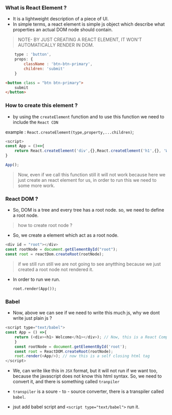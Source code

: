 ### What is React Element ?

* It is a lightweight description of a piece of UI.
* In simple terms, a react element is simple js object which describe what properties an actual DOM node should contain.

>NOTE- BY JUST CREATING A REACT ELEMENT, IT WON'T AUTOMATICALLY RENDER IN DOM.

```javascript
    type : 'button',
    props: {
        className : 'btn-btn-primary',
        children: 'submit'
    }
```
<!-- this is an example of a react element which look like as an JavaScript object -->

```html
<button class = "btn btn-primary">
    submit
</button>
```
<!-- The above React element is equavalent to this above html code -->


### How to create this element ?

* by using the `createElement` function and to use this function we need  to include the `React CDN`

example : `React.createElement(type,property,...children)`;

<!-- Let's see this in action  -->

```js
<script>
const App = ()=>{
    return React.createElement('div',{},React.createElement('h1',{}, 'Welcome to react')) // it will not automatically render in the DOM.
}

App();
```
> Now, even if we call this function still it will not work because here we just create an react element for us, in order to run this we need to some more work.


###  React DOM ?

* So, DOM is a tree and every tree has a root node. so, we need to define a root node.

>how to create root node ?
* So, we create a element which act as a root node.

```js
<div id = "root"></div>
const rootNode = document.getElementById("root");
const root = reactDom.createRoot(rootNode);
```

> if we still run still we are not going to see anytthing because we just created a root node not rendered it.

* In order to run we run.

    `root.render(App());`

### Babel

* Now, above we can see if we need to write this much js, why we dont write just plain js ?

```js 
<script type="text/babel">
const App = () =>{ 
    return (<div><h1> Welcome</h1></div>); // Now, this is a React Component
    }
    const rootNode = document.getElementById('root');
    const root = ReactDOM.createRoot(rootNode);
    root.render(<App/>); // now this is a self closing html tag 
</script>

```

* We, can write like this in `JSX` format, but it will not run if we want too, because the javascript does not know this html syntax. So, we need to convert it, and there is something called `tranpiler`

* `transpiler` is a soure - to - source converter, there is a transpiler called `babel`.

* jsut add babel script  and `<script type="text/babel">` run it.
